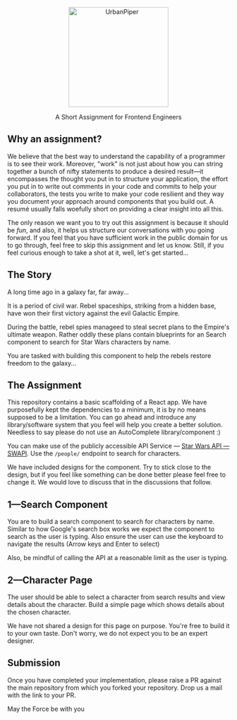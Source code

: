 <p align="center">
  <img src="https://s3-ap-southeast-1.amazonaws.com/asia.urbanpiper.com/static/frontend/images/logo.svg" alt="UrbanPiper" width="226">
</p>

<p align="center">A Short Assignment for Frontend Engineers</p>

## Why an assignment?
We believe that the best way to understand the capability of a programmer is to see their work. 
Moreover, "work" is not just about how you can string together a bunch of nifty statements to produce a desired result—it encompasses the thought you put in to structure your application, the effort you put in to write out comments in your code and commits to help your collaborators, 
the tests you write to make your code resilient and they way you document your approach around components that you build out. 
A resumé usually falls woefully short on providing a clear insight into all this. 

The only reason we want you to try out this assignment is because it should be _fun_, and also, 
it helps us structure our conversations with you going forward. If you feel that you have sufficient work in the 
public domain for us to go through, feel free to skip this assignment and let us know. 
Still, if you feel curious enough to take a shot at it, well, let's get started...

## The Story
A long time ago in a galaxy far, far away...

It is a period of civil war. Rebel spaceships, striking from a hidden base, have won their first victory against the evil Galactic Empire.

During the battle, rebel spies manageed to steal secret plans to the Empire's ultimate weapon. Rather oddly these plans contain
blueprints for an Search component to search for Star Wars characters by name.

You are tasked with building this component to help the rebels restore freedom to the galaxy...

## The Assignment
This repository contains a basic scaffolding of a React app. We have purposefully kept the dependencies to a minimum, 
it is by no means supposed to be a limitation. You can go ahead and introduce any library/software system that you 
feel will help you create a better solution. Needless to say please do not use an AutoComplete library/component :)

You can make use of the publicly accessible API Service — [Star Wars API — SWAPI](https://swapi.dev/). Use the `/people/` endpoint to search for characters.

We have included designs for the component. Try to stick close to the design, but if you feel like something can be done better
please feel free to change it. We would love to discuss that in the discussions that follow.

## 1—Search Component
You are to build a search component to search for characters by name. Similar to how Google's search box works
we expect the component to search as the user is typing. Also ensure the user can use the keyboard to navigate the results (Arrow keys and Enter to select)

Also, be mindful of calling the API at a reasonable limit as the user is typing.

## 2—Character Page
The user should be able to select a character from search results and view details about the character. Build a simple page
which shows details about the chosen character. 

We have not shared a design for this page on purpose. You're free to build it to your own taste. Don't worry, we do not expect you to
be an expert designer.

## Submission
Once you have completed your implementation, please raise a PR against the main repository from which you forked your repository. 
Drop us a mail with the link to your PR.

May the Force be with you 
